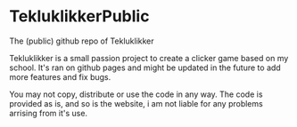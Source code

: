 # TekluklikkerPublic
The (public) github repo of Tekluklikker

Tekluklikker is a small passion project to create a clicker game based on my school.
It's ran on github pages and might be updated in the future to add more features and fix bugs.

You may not copy, distribute or use the code in any way.
The code is provided as is, and so is the website, i am not liable for any problems arrising from it's use.

